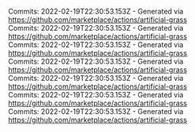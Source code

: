 Commits: 2022-02-19T22:30:53.153Z - Generated via https://github.com/marketplace/actions/artificial-grass
<br>
Commits: 2022-02-19T22:30:53.153Z - Generated via https://github.com/marketplace/actions/artificial-grass
<br>
Commits: 2022-02-19T22:30:53.153Z - Generated via https://github.com/marketplace/actions/artificial-grass
<br>
Commits: 2022-02-19T22:30:53.153Z - Generated via https://github.com/marketplace/actions/artificial-grass
<br>
Commits: 2022-02-19T22:30:53.153Z - Generated via https://github.com/marketplace/actions/artificial-grass
<br>
Commits: 2022-02-19T22:30:53.153Z - Generated via https://github.com/marketplace/actions/artificial-grass
<br>
Commits: 2022-02-19T22:30:53.153Z - Generated via https://github.com/marketplace/actions/artificial-grass
<br>

